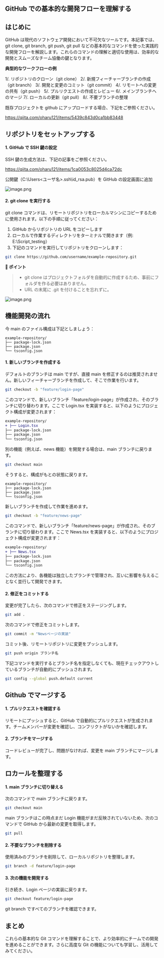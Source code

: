 ## GitHub での基本的な開発フローを理解する

## はじめに

GitHub は現代のソフトウェア開発において不可欠なツールです。本記事では、git clone, git branch, git push, git pull などの基本的なコマンドを使った実践的な開発フローを解説します。これらのコマンドの理解と適切な使用は、効率的な開発とスムーズなチーム協働の鍵となります。

**典型的なワークフローの例**

1/. リポジトリのクローン（git clone）
2/. 新規フィーチャーブランチの作成（git branch）
3/. 開発と変更のコミット（git commit）
4/. リモートへの変更の共有（git push）
5/. プルリクエストの作成とレビュー
6/. メインブランチへのマージ
7/. ローカルの更新（git pull）
8/. 不要ブランチの整理

既存プロジェクトを github にアップロードする場合、下記をご参照ください。

https://qiita.com/oharu121/items/5439c843d0ca1bb83448

## リポジトリをセットアップする

#### 1. GitHub で SSH 鍵の設定

SSH 鍵の生成方法は、下記の記事をご参照ください。

https://qiita.com/oharu121/items/1ca0053c8025d4ca72dc

公開鍵（C:\Users\<ユーザ名>\.ssh\id_rsa.pub）を GitHub の設定画面に追加

![image.png](https://qiita-image-store.s3.ap-northeast-1.amazonaws.com/0/3760374/8ebe48a2-f946-c5db-76ba-fe382c3cbc5e.png)

#### 2. git clone を実行する

git clone コマンドは、リモートリポジトリをローカルマシンにコピーするために使用されます。以下の手順に従ってください：

1. GitHub からリポジトリの URL をコピーします
1. ローカルで作業するディレクトリをターミナルで開きます（例: E:\Script_testing）
1. 下記のコマンドを実行してリポジトリをクローンします：

```bash
git clone https://github.com/username/example-repository.git
```

**📌 ポイント**

> - git clone はプロジェクトフォルダを自動的に作成するため、事前にフォルダを作る必要はありません。
> - URL の末尾に .git を付けることを忘れずに。

![image.png](https://qiita-image-store.s3.ap-northeast-1.amazonaws.com/0/3760374/725efbe9-78dc-f3b8-7746-4d6c0a71b7dd.png)

## 機能開発の流れ

今 main のファイル構成は下記としましょう：

```shell
example-repository/
├── package-lock.json
├── package.json
└── tsconfig.json
```

#### 1. 新しいブランチを作成する

デフォルトのブランチは main ですが、直接 main を修正するのは推奨されません。新しいフィーチャーブランチを作成して、そこで作業を行います。

```bash
git checkout -b "feature/login-page"
```

このコマンドで、新しいブランチ「feature/login-page」が作成され、そのブランチに切り替わります。ここで Login.tsx を実装すると、以下のようにプロジェクト構成が変更されます：

```diff shell
example-repository/
+ ├── Login.tsx
├── package-lock.json
├── package.json
└── tsconfig.json
```

別の機能（例えば、news 機能）を開発する場合は、main ブランチに戻ります。

```bash
git checkout main
```

そうすると、構成がもとの状態に戻ります。

```shell
example-repository/
├── package-lock.json
├── package.json
└── tsconfig.json
```

新しいブランチを作成して作業を進めます。

```bash
git checkout -b "feature/news-page"
```

このコマンドで、新しいブランチ「feature/news-page」が作成され、そのブランチに切り替わります。ここで News.tsx を実装すると、以下のようにプロジェクト構成が変更されます：

```diff shell
example-repository/
+ ├── News.tsx
├── package-lock.json
├── package.json
└── tsconfig.json
```

この方法により、各機能は独立したブランチで管理され、互いに影響を与えることなく並行して開発できます。

#### 2. 修正をコミットする

変更が完了したら、次のコマンドで修正をステージングします。

```bash
git add .
```

次のコマンドで修正をコミットします。

```bash
git commit -m "Newsページの実装"
```

コミット後、リモートリポジトリに変更をプッシュします。

```bash
git push origin ブランチ名
```

下記コマンドを実行するとブランチ名を指定しなくても、現在チェックアウトしているブランチが自動的にプッシュされます。

```bash
git config --global push.default current
```

## Github でマージする

#### 1. プルリクエストを確認する

リモートにプッシュすると、GitHub で自動的にプルリクエストが生成されます。チームメンバーが変更を確認し、コンフリクトがないかを確認します。

#### 2. ブランチをマージする

コードレビューが完了し、問題がなければ、変更を main ブランチにマージします。

## ロカールを整理する

#### 1. main ブランチに切り替える

次のコマンドで main ブランチに戻ります。

```bash
git checkout main
```

main ブランチはこの時点まだ Login 機能がまだ反映されていないため、次のコマンドで GitHub から最新の変更を取得します。

```bash
git pull
```

#### 2. 不要なブランチを削除する

使用済みのブランチを削除して、ローカルリポジトリを整理します。

```bash
git branch -d feature/login-page
```

#### 3. 次の機能を開発する

引き続き、Login ページの実装に戻ります。

```bash
git checkout feature/login-page
```

git branch ですべてのブランチを確認できます。

## まとめ

これらの基本的な Git コマンドを理解することで、より効率的にチームでの開発を進めることができます。さらに高度な Git の機能についても学習し、活用してみてください。
